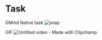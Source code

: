 # Task
GMind Native task
![snap](https://user-images.githubusercontent.com/29319041/180631607-ccce546e-0131-494f-870d-687824c17a65.PNG)

GIF 
![Untitled video - Made with Clipchamp](https://user-images.githubusercontent.com/29319041/180655055-e3494e8b-b831-4b0d-b394-624b9186d5c6.gif)


